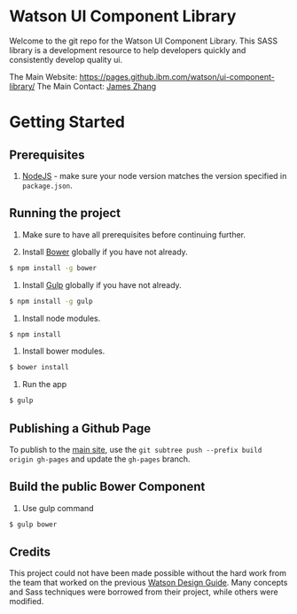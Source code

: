 # Watson UI Component Library

Welcome to the git repo for the Watson UI Component Library.
This SASS library is a development resource to help developers quickly and consistently develop quality ui.

The Main Website: https://pages.github.ibm.com/watson/ui-component-library/
The Main Contact: [James Zhang](http://faces.tap.ibm.com/bluepages/)

# Getting Started

## Prerequisites

1. [NodeJS](https://nodejs.org/en/) - make sure your node version matches the version specified in `package.json`.

## Running the project

1. Make sure to have all prerequisites before continuing further.

1. Install [Bower](https://bower.io/) globally if you have not already.

  ```bash
  $ npm install -g bower
  ```

1. Install [Gulp](http://gulpjs.com/) globally if you have not already.

  ```bash
  $ npm install -g gulp
  ```

1. Install node modules.

  ```bash
  $ npm install
  ```

1. Install bower modules.

  ```bash
  $ bower install
  ```

1. Run the app

  ```bash
  $ gulp
  ```

## Publishing a Github Page

To publish to the [main site](https://pages.github.ibm.com/watson/ui-component-library/), use the `git subtree push --prefix build origin gh-pages` and update the `gh-pages` branch.


## Build the public Bower Component

1. Use gulp command

  ```bash
  $ gulp bower
  ```
  
## Credits

This project could not have been made possible without the hard work from the team that worked on the previous [Watson Design Guide](https://github.com/IBM-Watson/design-guide).  Many concepts and Sass techniques were borrowed from their project, while others were modified.
